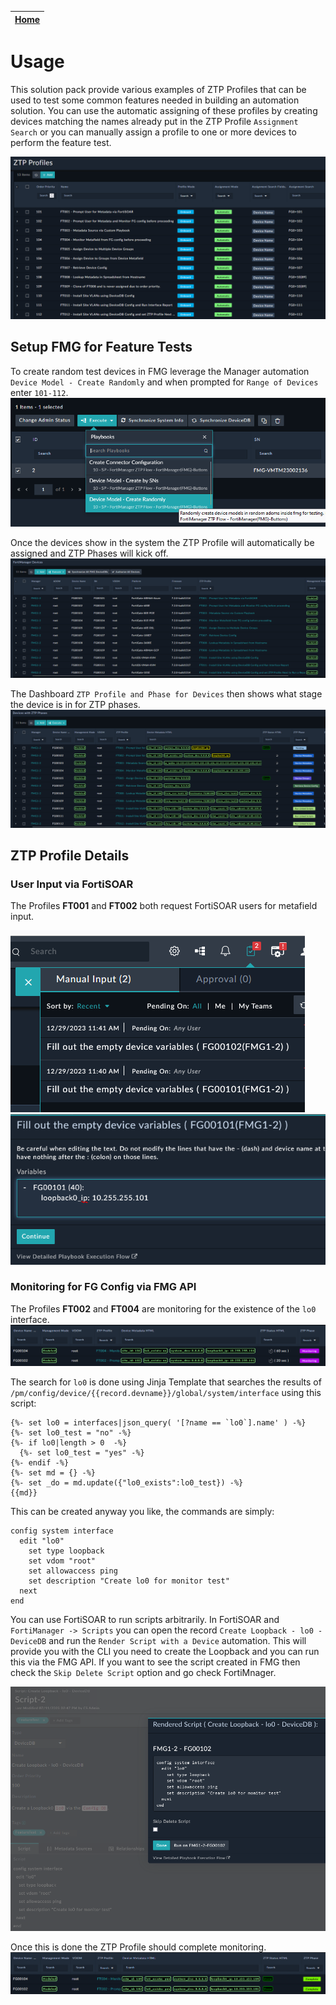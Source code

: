 | [Home](../README.md) |
|----------------------|

# Usage

This solution pack provide various examples of ZTP Profiles that can be used to test some common features needed in building an automation solution. You can use the automatic assigning of these profiles by creating devices matching the names already put in the ZTP Profile `Assignment Search` or you can manually assign a profile to one or more devices to perform the feature test. 

![](./res/usage/ztp_profile_summary_list.png)

## Setup FMG for Feature Tests

To create random test devices in FMG leverage the Manager automation `Device Model - Create Randomly` and when prompted for `Range of Devices` enter `101-112`. 
![](./res/usage/ztpflowtest-create-random-models.png)

Once the devices show in the system the ZTP Profile will automatically be assigned and ZTP Phases will kick off. 
![](./res/usage/ztpflowtest-random-models-assigned-profiles.png)

The Dashboard `ZTP Profile and Phase for Devices` then shows what stage the device is in for ZTP phases. 
![](./res/usage/ztpflowtest-random-models-phases.png)

## ZTP Profile Details

### User Input via FortiSOAR

The Profiles **FT001** and **FT002** both request FortiSOAR users for metafield input. 

![](./res/usage/ztpflowtest-user-input-tasks.png)
![](./res/usage/ztpflowtest-FT001-prompt-user.png)

### Monitoring for FG Config via FMG API

The Profiles **FT002** and **FT004** are monitoring for the existence of the `lo0` interface. 
![](./res/usage/ztpflowtest-monitoring-phases.png)

The search for `lo0` is done using Jinja Template that searches the results of `/pm/config/device/{{record.devname}}/global/system/interface` using this script:
```
{%- set lo0 = interfaces|json_query( '[?name == `lo0`].name' ) -%}
{%- set lo0_test = "no" -%}
{%- if lo0|length > 0  -%}
  {%- set lo0_test = "yes" -%}
{%- endif -%}
{%- set md = {} -%}
{%- set _do = md.update({"lo0_exists":lo0_test}) -%}
{{md}}
```

This can be created anyway you like, the commands are simply:
```
config system interface
  edit "lo0"
    set type loopback
    set vdom "root"
    set allowaccess ping
    set description "Create lo0 for monitor test"
  next
end
```

You can use FortiSOAR to run scripts arbitrarily. In FortiSOAR and `FortiManager -> Scripts` you can open the record `Create Loopback - lo0 - DeviceDB` and run the `Render Script with a Device` automation. This will provide you with the CLI you need to create the Loopback and you can run this via the FMG API. If you want to see the script created in FMG then check the `Skip Delete Script` option and go check FortiMnager. 

![](./res/usage/ztpflowtest-script-render-create-lo0.png)

Once this is done the ZTP Profile should complete monitoring. 
![](./res/usage/ztpflowtest-monitoring-phases-complete.png)